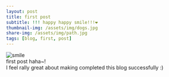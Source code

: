 ```yaml
---
layout: post
title: first post
subtitle: !!! happy happy smile!!!❤️
thumbnail-img: /assets/img/dogs.jpg
share-img: /assets/img/path.jpg
tags: [blog, first, post]
---
```


![smile](https://user-images.githubusercontent.com/126739223/227748137-452d9039-8253-4b87-8afe-ada4e6ae700b.jpg)  
first post haha~!  
I feel rally great about making completed this blog successfully :)
